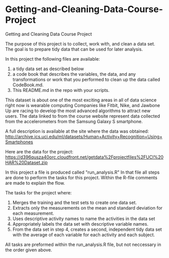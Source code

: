 # Getting-and-Cleaning-Data-Course-Project
Getting and Cleaning Data Course Project

The purpose of this project is to collect, work with, and clean a data set. 
The goal is to prepare tidy data that can be used for later analysis. 

In this project the following files are available:
 1) a tidy data set as described below
 2) a code book that describes the variables, the data, and any transformations or work that you performed to clean up the data called CodeBook.md. 
 3) This README.md in the repo with your scripts. 

This dataset is about one of the most exciting areas in all of data science right now is wearable computing 
Companies like Fitbit, Nike, and Jawbone Up are racing to develop the most advanced algorithms to attract new users. The data linked to from the course website represent data collected from the accelerometers from the Samsung Galaxy S smartphone. 

A full description is available at the site where the data was obtained:
http://archive.ics.uci.edu/ml/datasets/Human+Activity+Recognition+Using+Smartphones

Here are the data for the project:
https://d396qusza40orc.cloudfront.net/getdata%2Fprojectfiles%2FUCI%20HAR%20Dataset.zip

In this project a file is produced called "run_analysis.R"
In that file all steps are done to perform the tasks for this project.
Within the R-file comments are made to explain the flow.

The tasks for the project where:
1. Merges the training and the test sets to create one data set.
2. Extracts only the measurements on the mean and standard deviation for each measurement.
3. Uses descriptive activity names to name the activities in the data set
4. Appropriately labels the data set with descriptive variable names.
5. From the data set in step 4, creates a second, independent tidy data set with the average of each variable for each activity and each subject.

All tasks are preformed within the run_analysis.R file, but not neccessary in the order given above.